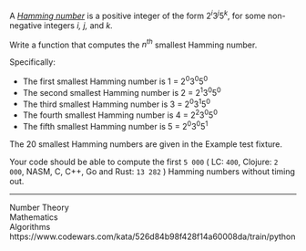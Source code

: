 <div class="description-content p-4">
<div class="markdown prose max-w-none mb-8" id="description"><p>A <em><a href="https://en.wikipedia.org/wiki/Regular_number" data-turbolinks="false" target="_blank">Hamming number</a></em> is a positive integer of the form 2<sup><em>i</em></sup>3<sup><em>j</em></sup>5<sup><em>k</em></sup>, for some non-negative integers <em>i, </em> <em>j, </em> and <em>k.</em></p>
<p>Write a function that computes the <em>n<sup>th</sup></em> smallest Hamming number. </p>
<p>Specifically:</p>
<ul>
<li>The first smallest Hamming number is 1 = 2<sup>0</sup>3<sup>0</sup>5<sup>0</sup></li>
<li>The second smallest Hamming number is 2 = 2<sup>1</sup>3<sup>0</sup>5<sup>0</sup></li>
<li>The third smallest Hamming number is 3 = 2<sup>0</sup>3<sup>1</sup>5<sup>0</sup></li>
<li>The fourth smallest Hamming number is 4 = 2<sup>2</sup>3<sup>0</sup>5<sup>0</sup></li>
<li>The fifth smallest Hamming number is 5 = 2<sup>0</sup>3<sup>0</sup>5<sup>1</sup></li>
</ul>
<p>The 20 smallest Hamming numbers are given in the Example test fixture.</p>
<p>Your code should be able to compute the first <code>5 000</code> ( LC: <code>400</code>, Clojure: <code>2 000</code>, NASM, C, C++, Go and Rust: <code>13 282</code> ) Hamming numbers without timing out.</p>
</div>
<hr>
<div class="mt-4"><span><i class="icon-moon-tag "></i></span><div class="keyword-tag">Number Theory</div><div class="keyword-tag">Mathematics</div><div class="keyword-tag">Algorithms</div></div>
</div>
https://www.codewars.com/kata/526d84b98f428f14a60008da/train/python

